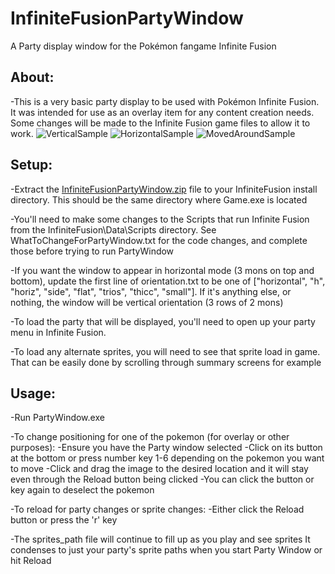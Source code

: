 # InfiniteFusionPartyWindow
A Party display window for the Pokémon fangame Infinite Fusion

## About:
	
 -This is a very basic party display to be used with Pokémon Infinite Fusion. It was intended for use as an overlay item
		for any content creation needs. Some changes will be made to the Infinite Fusion game files to allow it to work.
![VerticalSample](https://github.com/user-attachments/assets/0b73ed1f-2c99-4d8b-9e69-8a8540147ae1)
![HorizontalSample](https://github.com/user-attachments/assets/f94f86b9-b002-4dd0-ace7-217bfb823afd)
![MovedAroundSample](https://github.com/user-attachments/assets/1a459da2-6c7e-46d2-9ee5-ba3d0a83a95d)


## Setup:
 
 -Extract the [InfiniteFusionPartyWindow.zip](https://github.com/user-attachments/files/17357828/InfiniteFusionPartyWindow.zip) file to your InfiniteFusion install directory. This should be the same directory where Game.exe is located

 -You'll need to make some changes to the Scripts that run Infinite Fusion from the InfiniteFusion\Data\Scripts directory. See WhatToChangeForPartyWindow.txt for the code changes, and complete those before trying to run PartyWindow
	
 -If you want the window to appear in horizontal mode (3 mons on top and bottom), update the first line of orientation.txt to 
       be one of ["horizontal", "h", "horiz", "side", "flat", "trios", "thicc", "small"]. If it's anything else, or nothing, the window will be vertical orientation (3 rows of 2 mons)
	
 -To load the party that will be displayed, you'll need to open up your party menu in Infinite Fusion.
	
 -To load any alternate sprites, you will need to see that sprite load in game. That can be easily done by scrolling through summary screens for example
		
		
## Usage:
  
  -Run PartyWindow.exe 
	
  -To change positioning for one of the pokemon (for overlay or other purposes): 
		-Ensure you have the Party window selected
		-Click on its button at the bottom or press number key 1-6 depending on the pokemon you want to move
		-Click and drag the image to the desired location and it will stay even through the Reload button being clicked
		-You can click the button or key again to deselect the pokemon
	
 -To reload for party changes or sprite changes:
		-Either click the Reload button or press the 'r' key
		
		
 -The sprites_path file will continue to fill up as you play and see sprites
		It condenses to just your party's sprite paths when you start Party Window or hit Reload
